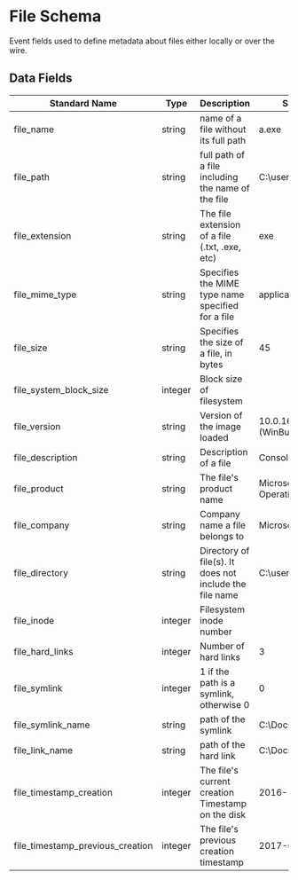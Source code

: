 # File Schema

Event fields used to define metadata about files either locally or over the wire.

## Data Fields

| Standard Name | Type | Description | Sample Value |
|--------|---------|-------|-------|
| file_name | string | name of a file without its full path | a.exe |
| file_path | string | full path of a file including the name of the file | C:\users\wardog\z.exe |
| file_extension | string | The file extension of a file (.txt, .exe, etc) | exe |
| file_mime_type | string | Specifies the MIME type name specified for a file | application/msword |
| file_size | string | Specifies the size of a file, in bytes | 45 |
| file_system_block_size | integer | Block size of filesystem | |
| file_version | string | Version of the image loaded | 10.0.16299.15 (WinBuild.160101.0800) |
| file_description | string | Description of a file | Console Window Host |
| file_product | string | The file's product name | Microsoft® Windows® Operating System |
| file_company | string | Company name a file belongs to | Microsoft Corporation |
| file_directory | string | Directory of file(s). It does not include the file name | C:\users\wardog\ |
| file_inode | integer | Filesystem inode number | |
| file_hard_links | integer | Number of hard links | 3 |
| file_symlink | integer | 1 if the path is a symlink, otherwise 0 | 0 |
| file_symlink_name	|	string	|	path of the symlink	|	C:\\Docs\\My.exe	|
| file_link_name	|	string	|	path of the hard link	|	C:\\Docs\\My.exe	|
| file_timestamp_creation | integer | The file's current creation Timestamp on the disk | 2016-11-25 18:21:47 | 
| file_timestamp_previous_creation | integer | The file's previous creation timestamp | 2017-07-30 23:26:47 |
